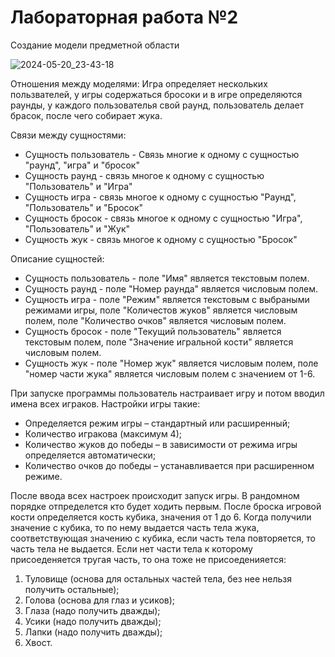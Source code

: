# Лабораторная работа №2
Создание модели предметной области


![2024-05-20_23-43-18](https://github.com/Black0Semen/RTuPPO/assets/80569896/e2198fd7-628c-40cd-b313-c08c0d4c8429)




Отношения между моделями: Игра определяет нескольких пользвателей, у игры содержаться бросоки и в игре определяются раунды, у каждого пользователья свой раунд, пользователь делает брасок, после чего собирает жука.

Связи между сущностями:
* Сущность пользователь - Связь многие к одному с сущностью "раунд", "игра" и "бросок"
* Сущность раунд - связь многое к одному с сущностью "Пользователь" и "Игра"
* Сущность игра - связь многое к одному с сущностью "Раунд", "Пользователь" и "Бросок"
* Сущность бросок - связь многое к одному с сущностью "Игра", "Пользователь" и "Жук"
* Сущность жук - связь многое к одному с сущностью "Бросок"

Описание сущностей: 
* Сущность пользователь - поле "Имя" является текстовым полем.
* Сущность раунд - поле "Номер раунда" является числовым полем.
* Сущность игра - поле "Режим" является текстовым с выбраными режимами игры, поле "Количестов жуков" является числовым полем, поле "Количество очков" является числовым полем.
* Сущность бросок - поле "Текущий пользователь" является текстовым полем, поле "Значение игральной кости" является числовым полем.
* Сущность жук - поле "Номер жук" является числовым полем, поле "номер части жука" является числовым полем с значением от 1-6.


При запуске программы пользователь настраивает игру и потом вводил имена всех играков. Настройки игры такие:

* Определяется режим игры – стандартный или расширенный;
* Количество игракова (максимум 4);
* Количество жуков до победы – в зависимости от режима игры определяется автоматически;
* Количество очков до победы – устанавливается при расширенном режиме.

После ввода всех настроек происходит запуск игры. В рандомном порядке отпределется кто будет ходить первым. После броска игровой кости определяется кость кубика, значения от 1 до 6. 
Когда получили значение с кубика, то по нему выдается часть тела жука, соответствующая значению с кубика, если часть тела повторяется, то часть тела не выдается. Если нет части тела к которому присоеденяется тругая часть, то она тоже не присоеденияется:

1. Туловище (основа для остальных частей тела, без нее нельзя получить остальные);
2. Голова (основа для глаз и усиков);
3. Глаза (надо получить дважды);
4. Усики (надо получить дважды);
5. Лапки (надо получить дважды);
6. Хвост.

